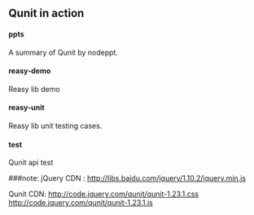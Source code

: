 Qunit in action
-------------

#### <i class="icon-file"></i> ppts

A summary of Qunit by nodeppt.

#### <i class="icon-file"></i>reasy-demo
Reasy lib demo

#### <i class="icon-file"></i>reasy-unit
Reasy lib unit testing cases.

#### <i class="icon-file"></i>test
Qunit api test

###note:
jQuery  CDN  :
http://libs.baidu.com/jquery/1.10.2/jquery.min.js

Qunit CDN:
http://code.jquery.com/qunit/qunit-1.23.1.css
http://code.jquery.com/qunit/qunit-1.23.1.js